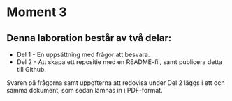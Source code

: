 # Moment 3
## Denna laboration består av två delar:

* Del 1 - En uppsättning med frågor att besvara.
* Del 2 - Att skapa ett repositie med en README-fil, samt publicera detta till Github.

Svaren på frågorna samt uppgfterna att redovisa under Del 2 läggs i ett och samma dokument, som sedan lämnas in i PDF-format.
